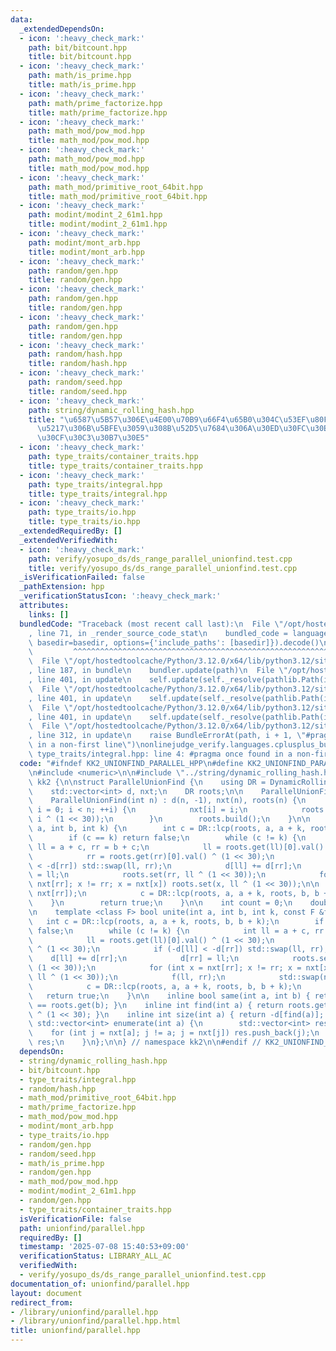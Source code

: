 ```yaml
---
data:
  _extendedDependsOn:
  - icon: ':heavy_check_mark:'
    path: bit/bitcount.hpp
    title: bit/bitcount.hpp
  - icon: ':heavy_check_mark:'
    path: math/is_prime.hpp
    title: math/is_prime.hpp
  - icon: ':heavy_check_mark:'
    path: math/prime_factorize.hpp
    title: math/prime_factorize.hpp
  - icon: ':heavy_check_mark:'
    path: math_mod/pow_mod.hpp
    title: math_mod/pow_mod.hpp
  - icon: ':heavy_check_mark:'
    path: math_mod/pow_mod.hpp
    title: math_mod/pow_mod.hpp
  - icon: ':heavy_check_mark:'
    path: math_mod/primitive_root_64bit.hpp
    title: math_mod/primitive_root_64bit.hpp
  - icon: ':heavy_check_mark:'
    path: modint/modint_2_61m1.hpp
    title: modint/modint_2_61m1.hpp
  - icon: ':heavy_check_mark:'
    path: modint/mont_arb.hpp
    title: modint/mont_arb.hpp
  - icon: ':heavy_check_mark:'
    path: random/gen.hpp
    title: random/gen.hpp
  - icon: ':heavy_check_mark:'
    path: random/gen.hpp
    title: random/gen.hpp
  - icon: ':heavy_check_mark:'
    path: random/gen.hpp
    title: random/gen.hpp
  - icon: ':heavy_check_mark:'
    path: random/hash.hpp
    title: random/hash.hpp
  - icon: ':heavy_check_mark:'
    path: random/seed.hpp
    title: random/seed.hpp
  - icon: ':heavy_check_mark:'
    path: string/dynamic_rolling_hash.hpp
    title: "\u6587\u5B57\u306E\u4E00\u70B9\u66F4\u65B0\u304C\u53EF\u80FD\u6587\u5B57\
      \u5217\u306B\u5BFE\u3059\u308B\u52D5\u7684\u306A\u30ED\u30FC\u30EA\u30F3\u30B0\
      \u30CF\u30C3\u30B7\u30E5"
  - icon: ':heavy_check_mark:'
    path: type_traits/container_traits.hpp
    title: type_traits/container_traits.hpp
  - icon: ':heavy_check_mark:'
    path: type_traits/integral.hpp
    title: type_traits/integral.hpp
  - icon: ':heavy_check_mark:'
    path: type_traits/io.hpp
    title: type_traits/io.hpp
  _extendedRequiredBy: []
  _extendedVerifiedWith:
  - icon: ':heavy_check_mark:'
    path: verify/yosupo_ds/ds_range_parallel_unionfind.test.cpp
    title: verify/yosupo_ds/ds_range_parallel_unionfind.test.cpp
  _isVerificationFailed: false
  _pathExtension: hpp
  _verificationStatusIcon: ':heavy_check_mark:'
  attributes:
    links: []
  bundledCode: "Traceback (most recent call last):\n  File \"/opt/hostedtoolcache/Python/3.12.0/x64/lib/python3.12/site-packages/onlinejudge_verify/documentation/build.py\"\
    , line 71, in _render_source_code_stat\n    bundled_code = language.bundle(stat.path,\
    \ basedir=basedir, options={'include_paths': [basedir]}).decode()\n          \
    \         ^^^^^^^^^^^^^^^^^^^^^^^^^^^^^^^^^^^^^^^^^^^^^^^^^^^^^^^^^^^^^^^^^^^^^^^^^^^^^^^^^\n\
    \  File \"/opt/hostedtoolcache/Python/3.12.0/x64/lib/python3.12/site-packages/onlinejudge_verify/languages/cplusplus.py\"\
    , line 187, in bundle\n    bundler.update(path)\n  File \"/opt/hostedtoolcache/Python/3.12.0/x64/lib/python3.12/site-packages/onlinejudge_verify/languages/cplusplus_bundle.py\"\
    , line 401, in update\n    self.update(self._resolve(pathlib.Path(included), included_from=path))\n\
    \  File \"/opt/hostedtoolcache/Python/3.12.0/x64/lib/python3.12/site-packages/onlinejudge_verify/languages/cplusplus_bundle.py\"\
    , line 401, in update\n    self.update(self._resolve(pathlib.Path(included), included_from=path))\n\
    \  File \"/opt/hostedtoolcache/Python/3.12.0/x64/lib/python3.12/site-packages/onlinejudge_verify/languages/cplusplus_bundle.py\"\
    , line 401, in update\n    self.update(self._resolve(pathlib.Path(included), included_from=path))\n\
    \  File \"/opt/hostedtoolcache/Python/3.12.0/x64/lib/python3.12/site-packages/onlinejudge_verify/languages/cplusplus_bundle.py\"\
    , line 312, in update\n    raise BundleErrorAt(path, i + 1, \"#pragma once found\
    \ in a non-first line\")\nonlinejudge_verify.languages.cplusplus_bundle.BundleErrorAt:\
    \ type_traits/integral.hpp: line 4: #pragma once found in a non-first line\n"
  code: "#ifndef KK2_UNIONFIND_PARALLEL_HPP\n#define KK2_UNIONFIND_PARALLEL_HPP 1\n\
    \n#include <numeric>\n\n#include \"../string/dynamic_rolling_hash.hpp\"\n\nnamespace\
    \ kk2 {\n\nstruct ParallelUnionFind {\n    using DR = DynamicRollingHash<1>;\n\
    \    std::vector<int> d, nxt;\n    DR roots;\n\n    ParallelUnionFind() = default;\n\
    \    ParallelUnionFind(int n) : d(n, -1), nxt(n), roots(n) {\n        for (int\
    \ i = 0; i < n; ++i) {\n            nxt[i] = i;\n            roots.init_set(i,\
    \ i ^ (1 << 30));\n        }\n        roots.build();\n    }\n\n    bool unite(int\
    \ a, int b, int k) {\n        int c = DR::lcp(roots, a, a + k, roots, b, b + k);\n\
    \        if (c == k) return false;\n        while (c != k) {\n            int\
    \ ll = a + c, rr = b + c;\n            ll = roots.get(ll)[0].val() ^ (1 << 30);\n\
    \            rr = roots.get(rr)[0].val() ^ (1 << 30);\n            if (-d[ll]\
    \ < -d[rr]) std::swap(ll, rr);\n            d[ll] += d[rr];\n            d[rr]\
    \ = ll;\n            roots.set(rr, ll ^ (1 << 30));\n            for (int x =\
    \ nxt[rr]; x != rr; x = nxt[x]) roots.set(x, ll ^ (1 << 30));\n\n            std::swap(nxt[ll],\
    \ nxt[rr]);\n            c = DR::lcp(roots, a, a + k, roots, b, b + k);\n    \
    \    }\n        return true;\n    }\n\n    int count = 0;\n    double time = 0;\n\
    \n    template <class F> bool unite(int a, int b, int k, const F &f) {\n     \
    \   int c = DR::lcp(roots, a, a + k, roots, b, b + k);\n        if (c == k) return\
    \ false;\n        while (c != k) {\n            int ll = a + c, rr = b + c;\n\
    \            ll = roots.get(ll)[0].val() ^ (1 << 30);\n            rr = roots.get(rr)[0].val()\
    \ ^ (1 << 30);\n            if (-d[ll] < -d[rr]) std::swap(ll, rr);\n        \
    \    d[ll] += d[rr];\n            d[rr] = ll;\n            roots.set(rr, ll ^\
    \ (1 << 30));\n            for (int x = nxt[rr]; x != rr; x = nxt[x]) roots.set(x,\
    \ ll ^ (1 << 30));\n            f(ll, rr);\n            std::swap(nxt[ll], nxt[rr]);\n\
    \            c = DR::lcp(roots, a, a + k, roots, b, b + k);\n        }\n     \
    \   return true;\n    }\n\n    inline bool same(int a, int b) { return roots.get(a)\
    \ == roots.get(b); }\n    inline int find(int a) { return roots.get(a)[0].val()\
    \ ^ (1 << 30); }\n    inline int size(int a) { return -d[find(a)]; }\n    inline\
    \ std::vector<int> enumerate(int a) {\n        std::vector<int> res{a};\n    \
    \    for (int j = nxt[a]; j != a; j = nxt[j]) res.push_back(j);\n        return\
    \ res;\n    }\n};\n\n} // namespace kk2\n\n#endif // KK2_UNIONFIND_PARALLEL_HPP\n"
  dependsOn:
  - string/dynamic_rolling_hash.hpp
  - bit/bitcount.hpp
  - type_traits/integral.hpp
  - random/hash.hpp
  - math_mod/primitive_root_64bit.hpp
  - math/prime_factorize.hpp
  - math_mod/pow_mod.hpp
  - modint/mont_arb.hpp
  - type_traits/io.hpp
  - random/gen.hpp
  - random/seed.hpp
  - math/is_prime.hpp
  - random/gen.hpp
  - math_mod/pow_mod.hpp
  - modint/modint_2_61m1.hpp
  - random/gen.hpp
  - type_traits/container_traits.hpp
  isVerificationFile: false
  path: unionfind/parallel.hpp
  requiredBy: []
  timestamp: '2025-07-08 15:40:53+09:00'
  verificationStatus: LIBRARY_ALL_AC
  verifiedWith:
  - verify/yosupo_ds/ds_range_parallel_unionfind.test.cpp
documentation_of: unionfind/parallel.hpp
layout: document
redirect_from:
- /library/unionfind/parallel.hpp
- /library/unionfind/parallel.hpp.html
title: unionfind/parallel.hpp
---
```

